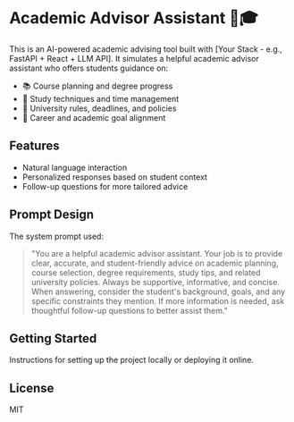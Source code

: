 # Academic Advisor Assistant 🤖🎓

This is an AI-powered academic advising tool built with [Your Stack - e.g., FastAPI + React + LLM API]. It simulates a helpful academic advisor assistant who offers students guidance on:

- 📚 Course planning and degree progress
- 🧠 Study techniques and time management
- 🏫 University rules, deadlines, and policies
- 🎯 Career and academic goal alignment

## Features
- Natural language interaction
- Personalized responses based on student context
- Follow-up questions for more tailored advice

## Prompt Design
The system prompt used:
> "You are a helpful academic advisor assistant. Your job is to provide clear, accurate, and student-friendly advice on academic planning, course selection, degree requirements, study tips, and related university policies. Always be supportive, informative, and concise. When answering, consider the student's background, goals, and any specific constraints they mention. If more information is needed, ask thoughtful follow-up questions to better assist them."

## Getting Started
Instructions for setting up the project locally or deploying it online.

## License
MIT
